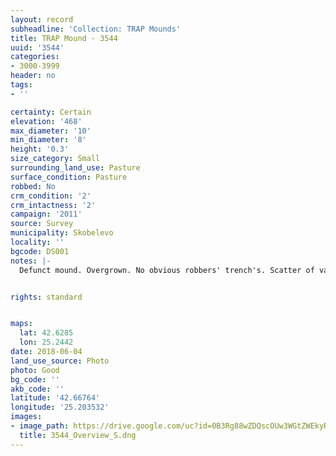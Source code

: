 ```yaml
---
layout: record
subheadline: 'Collection: TRAP Mounds'
title: TRAP Mound - 3544
uuid: '3544'
categories:
- 3000-3999
header: no
tags:
- ''

certainty: Certain
elevation: '468'
max_diameter: '10'
min_diameter: '8'
height: '0.3'
size_category: Small
surrounding_land_use: Pasture
surface_condition: Pasture
robbed: No
crm_condition: '2'
crm_intactness: '2'
campaign: '2011'
source: Survey
municipality: Skobelevo
locality: ''
bgcode: DS001
notes: |-
  Defunct mound. Overgrown. No obvious robbers' trench's. Scatter of various large stones.


rights: standard


maps:
  lat: 42.6285
  lon: 25.2442
date: 2018-06-04
land_use_source: Photo
photo: Good
bg_code: ''
akb_code: ''
latitude: '42.66764'
longitude: '25.203532'
images:
- image_path: https://drive.google.com/uc?id=0B3Rg88wZDQscOUw3WGtZWEkyRHc
  title: 3544_Overview_S.dng
---
```

